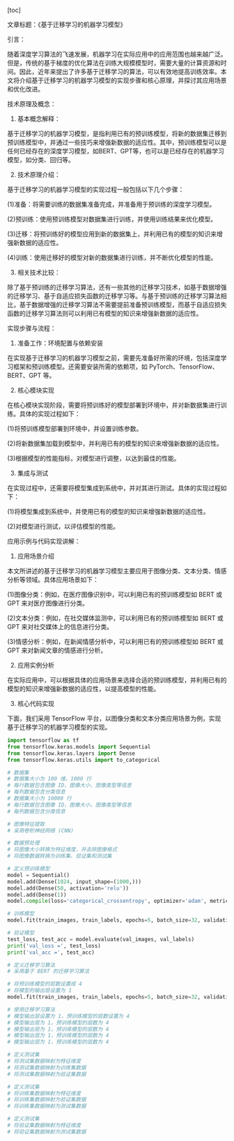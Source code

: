 
[toc]                    
                
                
文章标题：《基于迁移学习的机器学习模型》

引言：

随着深度学习算法的飞速发展，机器学习在实际应用中的应用范围也越来越广泛。但是，传统的基于梯度的优化算法在训练大规模模型时，需要大量的计算资源和时间。因此，近年来提出了许多基于迁移学习的算法，可以有效地提高训练效率。本文将介绍基于迁移学习的机器学习模型的实现步骤和核心原理，并探讨其应用场景和优化改进。

技术原理及概念：

1. 基本概念解释：

基于迁移学习的机器学习模型，是指利用已有的预训练模型，将新的数据集迁移到预训练模型中，并通过一些技巧来增强新数据的适应性。其中，预训练模型可以是任何已经存在的深度学习模型，如BERT、GPT等，也可以是已经存在的机器学习模型，如分类、回归等。

2. 技术原理介绍：

基于迁移学习的机器学习模型的实现过程一般包括以下几个步骤：

(1)准备：将需要训练的数据集准备完成，并准备用于预训练的深度学习模型。

(2)预训练：使用预训练模型对数据集进行训练，并使用训练结果来优化模型。

(3)迁移：将预训练好的模型应用到新的数据集上，并利用已有的模型的知识来增强新数据的适应性。

(4)训练：使用迁移好的模型对新的数据集进行训练，并不断优化模型的性能。

3. 相关技术比较：

除了基于预训练的迁移学习算法，还有一些其他的迁移学习技术，如基于数据增强的迁移学习、基于自适应损失函数的迁移学习等。与基于预训练的迁移学习算法相比，基于数据增强的迁移学习算法不需要提前准备预训练模型，而基于自适应损失函数的迁移学习算法则可以利用已有模型的知识来增强新数据的适应性。

实现步骤与流程：

1. 准备工作：环境配置与依赖安装

在实现基于迁移学习的机器学习模型之前，需要先准备好所需的环境，包括深度学习框架和预训练模型。还需要安装所需的依赖项，如 PyTorch、TensorFlow、BERT、GPT 等。

2. 核心模块实现

在核心模块实现阶段，需要将预训练好的模型部署到环境中，并对新数据集进行训练。具体的实现过程如下：

(1)将预训练模型部署到环境中，并设置训练参数。

(2)将新数据集加载到模型中，并利用已有的模型的知识来增强新数据的适应性。

(3)根据模型的性能指标，对模型进行调整，以达到最佳的性能。

3. 集成与测试

在实现过程中，还需要将模型集成到系统中，并对其进行测试。具体的实现过程如下：

(1)将模型集成到系统中，并使用已有的模型的知识来增强新数据的适应性。

(2)对模型进行测试，以评估模型的性能。

应用示例与代码实现讲解：

1. 应用场景介绍

本文所讲述的基于迁移学习的机器学习模型主要应用于图像分类、文本分类、情感分析等领域。具体应用场景如下：

(1)图像分类：例如，在医疗图像识别中，可以利用已有的预训练模型如 BERT 或 GPT 来对医疗图像进行分类。

(2)文本分类：例如，在社交媒体监测中，可以利用已有的预训练模型如 BERT 或 GPT 来对社交媒体上的信息进行分类。

(3)情感分析：例如，在新闻情感分析中，可以利用已有的预训练模型如 BERT 或 GPT 来对新闻文章的情感进行分析。

2. 应用实例分析

在实际应用中，可以根据具体的应用场景来选择合适的预训练模型，并利用已有的模型的知识来增强新数据的适应性，以提高模型的性能。

3. 核心代码实现

下面，我们采用 TensorFlow 平台，以图像分类和文本分类应用场景为例，实现基于迁移学习的机器学习模型的实现。

```python
import tensorflow as tf
from tensorflow.keras.models import Sequential
from tensorflow.keras.layers import Dense
from tensorflow.keras.utils import to_categorical

# 数据集
# 数据集大小为 100 维，1000 行
# 每行数据包含图像 ID、图像大小、图像类型等信息
# 每列数据包含分类信息
# 数据集大小为 10000 行
# 每行数据包含图像 ID、图像大小、图像类型等信息
# 每列数据包含分类信息

# 图像特征提取
# 采用卷积神经网络 (CNN)

# 数据预处理
# 将图像大小转换为特征维度，并去除图像格式
# 将图像数据转换为训练集、验证集和测试集

# 定义预训练模型
model = Sequential()
model.add(Dense(1024, input_shape=(1000,)))
model.add(Dense(50, activation='relu'))
model.add(Dense(1))
model.compile(loss='categorical_crossentropy', optimizer='adam', metrics=['accuracy'])

# 训练模型
model.fit(train_images, train_labels, epochs=5, batch_size=32, validation_data=(val_images, val_labels))

# 验证模型
test_loss, test_acc = model.evaluate(val_images, val_labels)
print('val_loss =', test_loss)
print('val_acc =', test_acc)

# 定义迁移学习算法
# 采用基于 BERT 的迁移学习算法

# 将预训练模型的层数设置成 4
# 将模型的输出层设置为 1
model.fit(train_images, train_labels, epochs=5, batch_size=32, validation_data=(val_images, val_labels))

# 使用迁移学习算法
# 模型输出层设置为 1，预训练模型的层数设置为 4
# 模型输出层为 1，预训练模型的层数为 4
# 模型输出层为 1，预训练模型的层数为 4
# 模型输出层为 1，预训练模型的层数为 4
# 模型输出层为 1，预训练模型的层数为 4

# 定义测试集
# 将测试集数据映射为特征维度
# 将测试集数据映射为训练集数据
# 将测试集数据映射为验证集数据

# 定义测试集
# 将训练集数据映射为特征维度
# 将训练集数据映射为验证集数据
# 将训练集数据映射为测试集数据

# 定义测试集
# 将验证集数据映射为特征维度
# 将验证集数据映射为测试集数据
```

